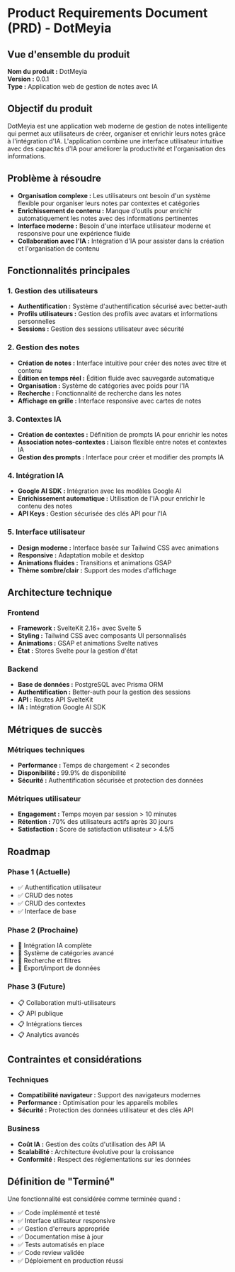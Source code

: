 # Product Requirements Document (PRD) - DotMeyia

## Vue d'ensemble du produit

**Nom du produit :** DotMeyia  
**Version :** 0.0.1  
**Type :** Application web de gestion de notes avec IA

## Objectif du produit

DotMeyia est une application web moderne de gestion de notes intelligente qui permet aux utilisateurs de créer, organiser et enrichir leurs notes grâce à l'intégration d'IA. L'application combine une interface utilisateur intuitive avec des capacités d'IA pour améliorer la productivité et l'organisation des informations.

## Problème à résoudre

- **Organisation complexe :** Les utilisateurs ont besoin d'un système flexible pour organiser leurs notes par contextes et catégories
- **Enrichissement de contenu :** Manque d'outils pour enrichir automatiquement les notes avec des informations pertinentes
- **Interface moderne :** Besoin d'une interface utilisateur moderne et responsive pour une expérience fluide
- **Collaboration avec l'IA :** Intégration d'IA pour assister dans la création et l'organisation de contenu

## Fonctionnalités principales

### 1. Gestion des utilisateurs
- **Authentification :** Système d'authentification sécurisé avec better-auth
- **Profils utilisateurs :** Gestion des profils avec avatars et informations personnelles
- **Sessions :** Gestion des sessions utilisateur avec sécurité

### 2. Gestion des notes
- **Création de notes :** Interface intuitive pour créer des notes avec titre et contenu
- **Édition en temps réel :** Édition fluide avec sauvegarde automatique
- **Organisation :** Système de catégories avec poids pour l'IA
- **Recherche :** Fonctionnalité de recherche dans les notes
- **Affichage en grille :** Interface responsive avec cartes de notes

### 3. Contextes IA
- **Création de contextes :** Définition de prompts IA pour enrichir les notes
- **Association notes-contextes :** Liaison flexible entre notes et contextes IA
- **Gestion des prompts :** Interface pour créer et modifier des prompts IA

### 4. Intégration IA
- **Google AI SDK :** Intégration avec les modèles Google AI
- **Enrichissement automatique :** Utilisation de l'IA pour enrichir le contenu des notes
- **API Keys :** Gestion sécurisée des clés API pour l'IA

### 5. Interface utilisateur
- **Design moderne :** Interface basée sur Tailwind CSS avec animations
- **Responsive :** Adaptation mobile et desktop
- **Animations fluides :** Transitions et animations GSAP
- **Thème sombre/clair :** Support des modes d'affichage

## Architecture technique

### Frontend
- **Framework :** SvelteKit 2.16+ avec Svelte 5
- **Styling :** Tailwind CSS avec composants UI personnalisés
- **Animations :** GSAP et animations Svelte natives
- **État :** Stores Svelte pour la gestion d'état

### Backend
- **Base de données :** PostgreSQL avec Prisma ORM
- **Authentification :** Better-auth pour la gestion des sessions
- **API :** Routes API SvelteKit
- **IA :** Intégration Google AI SDK

## Métriques de succès

### Métriques techniques
- **Performance :** Temps de chargement < 2 secondes
- **Disponibilité :** 99.9% de disponibilité
- **Sécurité :** Authentification sécurisée et protection des données

### Métriques utilisateur
- **Engagement :** Temps moyen par session > 10 minutes
- **Rétention :** 70% des utilisateurs actifs après 30 jours
- **Satisfaction :** Score de satisfaction utilisateur > 4.5/5

## Roadmap

### Phase 1 (Actuelle)
- ✅ Authentification utilisateur
- ✅ CRUD des notes
- ✅ CRUD des contextes
- ✅ Interface de base

### Phase 2 (Prochaine)
- 🔄 Intégration IA complète
- 🔄 Système de catégories avancé
- 🔄 Recherche et filtres
- 🔄 Export/import de données

### Phase 3 (Future)
- 📋 Collaboration multi-utilisateurs
- 📋 API publique
- 📋 Intégrations tierces
- 📋 Analytics avancés

## Contraintes et considérations

### Techniques
- **Compatibilité navigateur :** Support des navigateurs modernes
- **Performance :** Optimisation pour les appareils mobiles
- **Sécurité :** Protection des données utilisateur et des clés API

### Business
- **Coût IA :** Gestion des coûts d'utilisation des API IA
- **Scalabilité :** Architecture évolutive pour la croissance
- **Conformité :** Respect des réglementations sur les données

## Définition de "Terminé"

Une fonctionnalité est considérée comme terminée quand :
- ✅ Code implémenté et testé
- ✅ Interface utilisateur responsive
- ✅ Gestion d'erreurs appropriée
- ✅ Documentation mise à jour
- ✅ Tests automatisés en place
- ✅ Code review validée
- ✅ Déploiement en production réussi